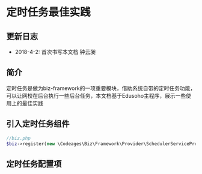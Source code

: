# 定时任务最佳实践

## 更新日志

* 2018-4-2: 首次书写本文档   钟云昶

## 简介

定时任务是做为biz-framework的一项重要模块，借助系统自带的定时任务功能，可以让网校在后台执行一些后台任务，本文档基于Edusoho主程序，展示一些使用上的最佳实践

## 引入定时任务组件

```php
//biz.php
$biz->register(new \Codeages\Biz\Framework\Provider\SchedulerServiceProvider());
```

## 定时任务配置项





